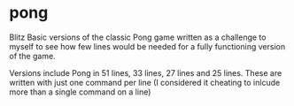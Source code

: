 # pong
Blitz Basic versions of the classic Pong game written as a challenge to myself to see how few lines would be needed for a fully functioning version of the game.

Versions include Pong in 51 lines, 33 lines, 27 lines and 25 lines. These are written with just one command per line (I considered it cheating to inlcude more than a single command on a line)

